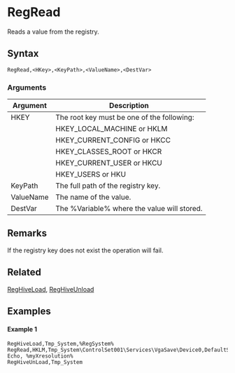 # RegRead

Reads a value from the registry.

## Syntax

```pebakery
RegRead,<HKey>,<KeyPath>,<ValueName>,<DestVar>
```

### Arguments

| Argument | Description |
| --- | --- |
| HKEY | The root key must be one of the following: |
|| HKEY_LOCAL_MACHINE or HKLM |
|| HKEY_CURRENT_CONFIG or HKCC |
|| HKEY_CLASSES_ROOT or HKCR |
|| HKEY_CURRENT_USER or HKCU |
|| HKEY_USERS or HKU |
| KeyPath | The full path of the registry key. |
| ValueName | The name of the value. |
| DestVar | The %Variable% where the value will stored. |

## Remarks

If the registry key does not exist the operation will fail.

## Related

[RegHiveLoad](./RegHiveLoad.md), [RegHiveUnload](./RegHiveUnload.md)

## Examples

#### Example 1

```pebakery
RegHiveLoad,Tmp_System,%RegSystem%
RegRead,HKLM,Tmp_System\ControlSet001\Services\VgaSave\Device0,DefaultSettings.XResolution,%myXresolution%
Echo, %myXresolution%
RegHiveUnLoad,Tmp_System
```